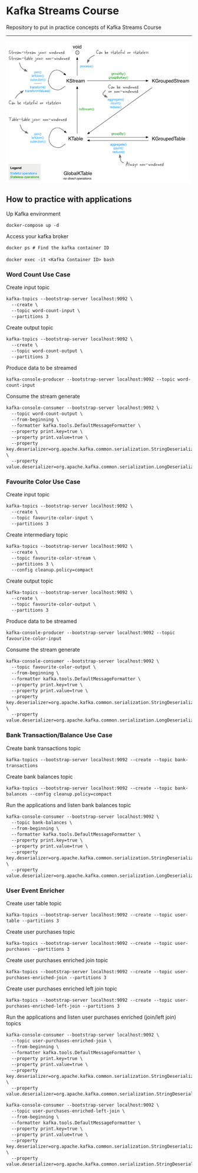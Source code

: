 # Kafka Streams Course

Repository to put in practice concepts of Kafka Streams Course

---

![Kafka Streams Diagram](kafka-streams-diagram.png)

## How to practice with applications

Up Kafka environment

```shell
docker-compose up -d
```

Access your kafka broker

```shell
docker ps # Find the kafka container ID

docker exec -it <Kafka Container ID> bash
```

### Word Count Use Case

Create input topic

```shell
kafka-topics --bootstrap-server localhost:9092 \ 
  --create \ 
  --topic word-count-input \ 
  --partitions 3
```

Create output topic

```shell
kafka-topics --bootstrap-server localhost:9092 \ 
  --create \ 
  --topic word-count-output \ 
  --partitions 3
```

Produce data to be streamed

```shell
kafka-console-producer --bootstrap-server localhost:9092 --topic word-count-input
```

Consume the stream generate

```shell
kafka-console-consumer --bootstrap-server localhost:9092 \
  --topic word-count-output \
  --from-beginning \
  --formatter kafka.tools.DefaultMessageFormatter \
  --property print.key=true \
  --property print.value=true \
  --property key.deserializer=org.apache.kafka.common.serialization.StringDeserializer \
  --property value.deserializer=org.apache.kafka.common.serialization.LongDeserializer
```

### Favourite Color Use Case

Create input topic

```shell
kafka-topics --bootstrap-server localhost:9092 \ 
  --create \ 
  --topic favourite-color-input \ 
  --partitions 3
```

Create intermediary topic

```shell
kafka-topics --bootstrap-server localhost:9092 \ 
  --create \ 
  --topic favourite-color-stream \ 
  --partitions 3 \
  --config cleanup.policy=compact
```

Create output topic

```shell
kafka-topics --bootstrap-server localhost:9092 \ 
  --create \ 
  --topic favourite-color-output \ 
  --partitions 3
```

Produce data to be streamed

```shell
kafka-console-producer --bootstrap-server localhost:9092 --topic favourite-color-input
```

Consume the stream generate

```shell
kafka-console-consumer --bootstrap-server localhost:9092 \
  --topic favourite-color-output \
  --from-beginning \
  --formatter kafka.tools.DefaultMessageFormatter \
  --property print.key=true \
  --property print.value=true \
  --property key.deserializer=org.apache.kafka.common.serialization.StringDeserializer \
  --property value.deserializer=org.apache.kafka.common.serialization.LongDeserializer
```

### Bank Transaction/Balance Use Case

Create bank transactions topic

```shell
kafka-topics --bootstrap-server localhost:9092 --create --topic bank-transactions 
```

Create bank balances topic

```shell
kafka-topics --bootstrap-server localhost:9092 --create --topic bank-balances --config cleanup.policy=compact 
```

Run the applications and listen bank balances topic

```shell
kafka-console-consumer --bootstrap-server localhost:9092 \
  --topic bank-balances \
  --from-beginning \
  --formatter kafka.tools.DefaultMessageFormatter \
  --property print.key=true \
  --property print.value=true \
  --property key.deserializer=org.apache.kafka.common.serialization.StringDeserializer \
  --property value.deserializer=org.apache.kafka.common.serialization.LongDeserializer
```

### User Event Enricher

Create user table topic

```shell
kafka-topics --bootstrap-server localhost:9092 --create --topic user-table --partitions 3 
```

Create user purchases topic

```shell
kafka-topics --bootstrap-server localhost:9092 --create --topic user-purchases --partitions 3
```

Create user purchases enriched join topic

```shell
kafka-topics --bootstrap-server localhost:9092 --create --topic user-purchases-enriched-join --partitions 3
```

Create user purchases enriched left join topic

```shell
kafka-topics --bootstrap-server localhost:9092 --create --topic user-purchases-enriched-left-join --partitions 3
```

Run the applications and listen user purchases enriched (join/left join) topics

```shell
kafka-console-consumer --bootstrap-server localhost:9092 \
  --topic user-purchases-enriched-join \
  --from-beginning \
  --formatter kafka.tools.DefaultMessageFormatter \
  --property print.key=true \
  --property print.value=true \
  --property key.deserializer=org.apache.kafka.common.serialization.StringDeserializer \
  --property value.deserializer=org.apache.kafka.common.serialization.StringDeserializer
```

```shell
kafka-console-consumer --bootstrap-server localhost:9092 \
  --topic user-purchases-enriched-left-join \
  --from-beginning \
  --formatter kafka.tools.DefaultMessageFormatter \
  --property print.key=true \
  --property print.value=true \
  --property key.deserializer=org.apache.kafka.common.serialization.StringDeserializer \
  --property value.deserializer=org.apache.kafka.common.serialization.StringDeserializer
```

